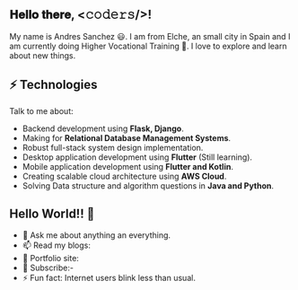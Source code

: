 <h2> 𝐇𝐞𝐥𝐥𝐨 𝐭𝐡𝐞𝐫𝐞, <𝚌𝚘𝚍𝚎𝚛𝚜/>!  </h2>

My name is Andres Sanchez 😃. I am from Elche, an small city in Spain and I am currently doing Higher Vocational Training 🏫. I love to explore and learn about new things.

## ⚡ Technologies
Talk to me about:
- Backend development using **Flask, Django**.
- Making for **Relational Database Management Systems**.
- Robust full-stack system design implementation.
- Desktop application development using **Flutter** (Still learning).
- Mobile application development using **Flutter and Kotlin**.
- Creating scalable cloud architecture using **AWS Cloud**.
- Solving Data structure and algorithm questions in **Java and Python**.
## Hello World!! 🤔
- 💬 Ask me about anything an everything.
- 📫 Read my blogs: 
- 🎯 Portfolio site: 
- 🔔 Subscribe:-
- ⚡ Fun fact: Internet users blink less than usual.
